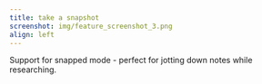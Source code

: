 ```yaml
---
title: take a snapshot
screenshot: img/feature_screenshot_3.png
align: left
---
```


Support for snapped mode - perfect for jotting down notes while researching.